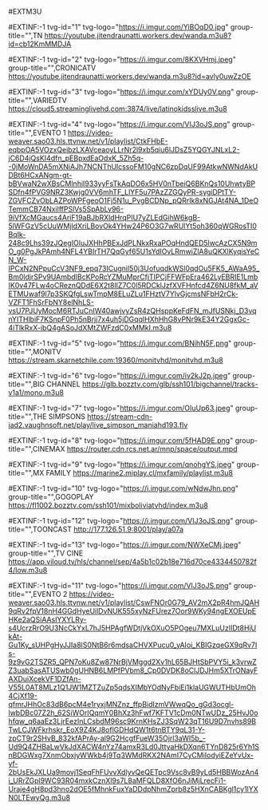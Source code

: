 #EXTM3U

#EXTINF:-1 tvg-id="1" tvg-logo="https://i.imgur.com/YiBOqD0.jpg" group-title="",TN 
https://youtube.jitendraunatti.workers.dev/wanda.m3u8?id=cb12KmMMDJA

#EXTINF:-1 tvg-id="2" tvg-logo="https://i.imgur.com/8KXVHmj.jpeg" group-title="",CRONICATV
https://youtube.jitendraunatti.workers.dev/wanda.m3u8?id=avly0uwZzOE

#EXTINF:-1 tvg-id="3" tvg-logo="https://i.imgur.com/xYDUy0V.png" group-title="",VARIEDTV
https://cloud5.streaminglivehd.com:3874/live/latinokidsslive.m3u8

#EXTINF:-1 tvg-id="4" tvg-logo="https://i.imgur.com/VIJ3oJS.png" group-title="",EVENTO 1
https://video-weaver.sao03.hls.ttvnw.net/v1/playlist/CtkFHbE-eqbpOA5VOzxQeibzLXAVceaoyLLrNr2l9xb5qiu6lJDsZ5YQGYJNLxL2-jC6D4jQsKI4dfn_pEBpxdEaOdxK_5Zh5q--0jMoWnDA5mXNiAJh7NCNThUlcssoFM10gNC6zpDqUF99AtkwNWNdAkUDBt6HCxANgm-gt-bBVwaN2wXBsCMlnhiI933yyFsTkAqDO6x5HV0nTbeiQ6BKnQs10UhwtyBPSDfn4fPVG9NRZ3Kwjg0VV6mhTF_LlYF5u7PAzZZGQyPR-sygiDPtTY-ZGVFCZvObLAZPoWPFgeoO1Fj5N1u_PvgBCDNp_pQRrIk8xNGJAt4NA_1DeOTemmCB74NxilffPSlVs5SpAbLv96-9iVfXcMGaucs4AriF19aBJbRXldHrqPIU7yZLEdGihW6kgB-5lWFGzV5cUuWMjldXriLBovOk4YHw24P6O3G7wRUlYt5oh360qWGRosTI0BqIk-248c9Lhs39zJQegIOluJXHhPBExJdPLNkxRxaPOqHndQED5lwcAzCX5N9mO_g0PgJkPAmh4NFL4YBIrTH7QqGyf65U1sYdIOvLRmwiZlA8uQKXlKyqisYeCN_W-IPCxN2NPpuCcV3NF9_epq73ICugnil50j3UofuqdkWSl0qdOu5FK5_AWaA95_Bm0ldjrSPv9UAmbdIBcKPoRcYZMuMprCfjTIPCjFFWFpEra462LyEBRIE1LmbIK0v47FLw4oCReznQDdE6X2t8lIZ7C0l5RDCklJzfXVFHnfcd4Z6NU8fkM_aVETMUwaf9l7p3SKQfgLswTmpM8ELuZLu1FHztV7YlvGjcmsNFbH2rCk-VZFT1FhSrFbNY8elNhLS-vsU7PJUyMocM6RTJuCnIW40awjvyZsR4zQHsppKeFdFN_mJfUSNkj_D3vqnYITHlbiF7KSnpF0Ph5nBrjj7x4uh5jDGqqIHXhHhG8vPNr9kE34Y2GgxGc-4iTlkRxX-ibQ4gASoJdXMtZWFzdC0xMMkI.m3u8

#EXTINF:-1 tvg-id="5" tvg-logo="https://i.imgur.com/BNihN5F.png" group-title="",MONITV
https://stream.skarnetchile.com:19360/monitvhd/monitvhd.m3u8

#EXTINF:-1 tvg-id="6" tvg-logo="https://i.imgur.com/iv2kJ2p.jpeg" group-title="",BIG CHANNEL
https://glb.bozztv.com/glb/ssh101/bigchannel/tracks-v1a1/mono.m3u8

#EXTINF:-1 tvg-id="7" tvg-logo="https://i.imgur.com/OIuUp63.jpeg" group-title="",THE SIMPSONS
https://stream-cdn-iad2.vaughnsoft.net/play/live_simpson_maniahd193.flv

#EXTINF:-1 tvg-id="8" tvg-logo="https://i.imgur.com/5fHAD9E.png" group-title="",CINEMAX
https://router.cdn.rcs.net.ar/mnp/space/output.mpd

#EXTINF:-1 tvg-id="9" tvg-logo="https://i.imgur.com/qnohgYS.jpeg" group-title="",MX FAMILY
https://marine2.miplay.cl/mxfamily/playlist.m3u8

#EXTINF:-1 tvg-id="10" tvg-logo="https://i.imgur.com/wNdwJhn.png" group-title="",GOGOPLAY
https://fl1002.bozztv.com/ssh101/mixboliviatvhd/index.m3u8

#EXTINF:-1 tvg-id="12" tvg-logo="https://i.imgur.com/VIJ3oJS.png" group-title="",TOONCAST
http://177.126.51.9:8001/play/a07a

#EXTINF:-1 tvg-id="13" tvg-logo="https://i.imgur.com/NWXeCMj.jpeg" group-title="",TV CINE
https://app.viloud.tv/hls/channel/sep/4a5b1c02b18e716d70ce4334450782f4/low.m3u8

#EXTINF:-1 tvg-id="11" tvg-logo="https://i.imgur.com/VIJ3oJS.png" group-title="",EVENTO 2 
https://video-weaver.sao03.hls.ttvnw.net/v1/playlist/CswFNOr0G79_AV2mX2pR4hmJQAH9qRv2fpV18nH4GGdHyeUilDvNUK555xyNzFUrez7Oor9WKy94ngEXOEUpEHKe2aQSiAAsIYXYLRy-s4UcrzRrO9U3NcCkYxL7hJ5HPAgfWDtjVkOXuO5POgeu7MXLuUzIIDt8HjUkAt-Gu1Ky_sUHPgHyJJIa8lS0NtB6r6mdsaCHVXPucu0_yAIoi_KBIGzqeGX9qRv7Is-9z9vG2TSZR5_QPN7oKu8Zw87NrBjVMggd2Xv1hL65BJHtSbPVY5i_k3vrwZZ3uabSasATUSwb0gUHNB6LMPfPVbm8_Cp0DVDK8oClJDJHm5XTrONayFAXDuiXcekVF1DZfAn-V55L0AT8MLz1Q1JW1MZTZuZp5qdsXIMbYOdNyFbiEi1klaUGWUTHbUmOh4CjXf19-qfmrJHhOc83dB6pcM4e1ryxjMNZnz_ffpBidIzmVWwqQo_gGd3ocgl-lwbDBc07Z2h_62SiWOrIQqmY0BhXz3hFwf7KFTV1cDm0NTwUDz_25HvJ0ohfqw_q6aaEz3LjrEezInLCsbdM96sc9KrnKHsZJ3SqW23qT16U9D7nvhs89BTwLCJWFkrhskr_EoX9Z4KJ8oflGDHdQW1t6tnBTY9qL31-Y-zpCT9r2SHvB_832kfAPrAy-al9G2HcgfFueW35Ojrl3aWI5b_-Ud9Q4ZHBaLwVkJdXACW4nYz74amxR3Ld0JttyaHkDXqn6TYnD825r6Yh1SnBDGWxg7XnmObxjyWWkb4j9Tq3WMdRKX2NAmI7CyCMiIodyiEZeYvUx-yf-2bUsEkJXLUa9movj1SeqFhFUvvXdlyvQeQETpc9Vsc8vB9yLd5HBBWozAn4i_URrZGpl9WC93R04mxkCznXl9s7L8aMFQLD8XfO6nJiMjLrecFi1-Uraje4gH8pd3hno2dOE5fMhnkFuxYaDDdpNhmZprb8z5HXnCABKgl1cy1lYXN0LTEwyQg.m3u8